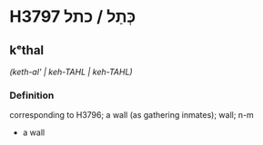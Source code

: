 # H3797 כְּתַל / כתל

## kᵉthal

_(keth-al' | keh-TAHL | keh-TAHL)_

### Definition

corresponding to H3796; a wall (as gathering inmates); wall; n-m

- a wall
